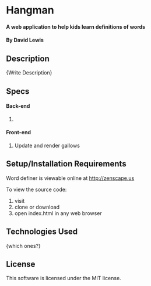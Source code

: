 # Hangman

#### A web application to help kids learn definitions of words

#### By David Lewis

## Description

{Write Description}

## Specs

#### Back-end

1. 

#### Front-end



1. Update and render gallows

## Setup/Installation Requirements

Word definer is viewable online at http://zenscape.us

To view the source code:
1. visit
2. clone or download
3. open index.html in any web browser

## Technologies Used

{which ones?}

## License

This software is licensed under the MIT license.
